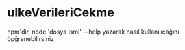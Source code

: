 # ulkeVerileriCekme
npm'dir. node 'dosya ismi' --help yazarak nasıl kullanılıcağını öpğrenebilirsiniz
